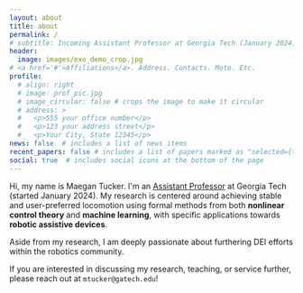```yaml
---
layout: about
title: about
permalink: /
# subtitle: Incoming Assistant Professor at Georgia Tech (January 2024) and Caltech PhD Student studying human-robotic interaction and control of a lower-body exoskeleton.
header:
  image: images/exo_demo_crop.jpg
# <a href='#'>Affiliations</a>. Address. Contacts. Moto. Etc.
profile:
  # align: right
  # image: prof_pic.jpg
  # image_circular: false # crops the image to make it circular
  # address: >
  #   <p>555 your office number</p>
  #   <p>123 your address street</p>
  #   <p>Your City, State 12345</p>
news: false  # includes a list of news items
recent_papers: false # includes a list of papers marked as "selected={true}"
social: true  # includes social icons at the bottom of the page
---
```


Hi, my name is Maegan Tucker. I'm an <a href='https://research.gatech.edu/maegan-tucker'>Assistant Professor</a> at Georgia Tech (started January 2024). My research is centered around achieving stable and user-preferred locomotion using formal methods from both **nonlinear control theory** and **machine learning**, with specific applications towards **robotic assistive devices**. 
<!-- My research has been supported by an [NSF Graduate Research Fellowship](https://www.nsfgrfp.org/). -->
Aside from my research, I am deeply passionate about furthering DEI efforts within the robotics community. 
<!-- Towards this, I was involved in several Caltech DEI efforts such as [Future Ignited](https://sfp.caltech.edu/diversity-equity-and-inclusion-programs/futures-ignited), [Freshman Summer Research Institute (FSRI)](https://diversity.caltech.edu/programs-training/freshman-summer-research-institute-fsri), and [Rise Tutoring](https://www.caltechy.org/rise-tutor).  -->
If you are interested in discussing my research, teaching, or service further, please reach out at ``mtucker@gatech.edu``!

<!-- Write your biography here. Tell the world about yourself. Link to your favorite [subreddit](http://reddit.com). You can put a picture in, too. The code is already in, just name your picture `prof_pic.jpg` and put it in the `img/` folder.

Put your address / P.O. box / other info right below your picture. You can also disable any these elements by editing `profile` property of the YAML header of your `_pages/about.md`. Edit `_bibliography/papers.bib` and Jekyll will render your [publications page](/al-folio/publications/) automatically.

Link to your social media connections, too. This theme is set up to use [Font Awesome icons](http://fortawesome.github.io/Font-Awesome/) and [Academicons](https://jpswalsh.github.io/academicons/), like the ones below. Add your Facebook, Twitter, LinkedIn, Google Scholar, or just disable all of them. -->


